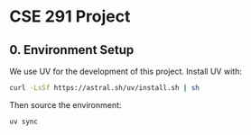 # CSE 291 Project

## 0. Environment Setup

We use UV for the development of this project. Install UV with:
```bash
curl -LsSf https://astral.sh/uv/install.sh | sh
```

Then source the environment:
```bash
uv sync
```